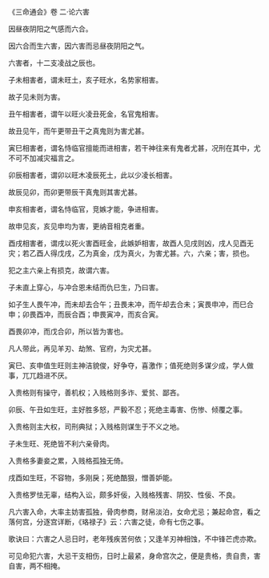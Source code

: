《三命通会》卷 二·论六害

因昼夜阴阳之气感而六合。

因六合而生六害，因六害而忌昼夜阴阳之气。

六害者，十二支凌战之辰也。

子未相害者，谓未旺土，亥子旺水，名势家相害。

故子见未则为害。

丑午相害者，谓午以旺火凌丑死金，名官鬼相害。

故丑见午，而午更带丑干之真鬼则为害尤甚。

寅巳相害者，谓名恃临官擅能而进相害，若干神往来有鬼者尤甚，况刑在其中，尤不可不加减灾福言之。

卯辰相害者，谓卯以旺木凌辰死土，此以少凌长相害。

故辰见卯，而卯更带辰干真鬼则其害尤甚。

申亥相害者，谓名恃临官，竞嫉才能，争进相害。

故申见亥，亥见申均为害，更纳音相克者重。

酉戌相害者，谓戌以死火害酉旺金，此嫉妒相害，故酉人见戌则凶，戌人见酉无灾；若乙酉人得戊戌，乙为真金，戊为真火，为害尤甚。六，六亲；害，损也。

犯之主六亲上有损克，故谓六害。

子未直上穿心，与冲合恩未结而仇巳生，乃曰害。

如子生人畏午冲，而未却去合午；丑畏未冲，而午却去合未；寅畏申冲，而巳合申；卯畏酉冲，而辰合酉；申畏寅冲，而亥合寅。

酉畏卯冲，而戊合卯，所以皆为害也。

凡人带此，再见羊刃、劫煞、官府，为灾尤甚。

寅巳、亥申值生旺则主神洁貌俊，好争夺，喜激作；值死绝则多谋少成，学人做事，兀兀趋进不厌。

入贵格则有操守，善机权；入贱格则多诈、爱贫、鄙吝。

卯辰、午丑如生旺，主好胜多怒，严毅不忍；死绝主毒害、伤惨、倾覆之事。

入贵格则主大权，司刑典狱；入贱格则谋生于不义之地。

子未生旺、死绝皆不利六亲骨肉。

入贵格多妻妾之累，入贱格孤独无倚。

戌酉如生旺，不容物，多刚戾；死绝酷狠，憎善妒能。

入贵格罗怯无辜，结构入讼，颇多奸佞，入贱格残害、阴狡、性佞、不良。

凡六害入命，大率主妨害孤独，骨肉参商，财帛淡泊，女命尤忌；兼起命宫，看之落何宫，分逐宫详断，《珞禄子》云：六害之徒，命有七伤之事。

歌诀曰：六害之人忌日时，老年残疾苦何依；又逢羊刃神相蚀，不中锋芒虎亦欺。

可见命犯六害，大忌干支相伤，日时上最紧，身命宫次之，便是贵格，贵自贵，害自害，两不相掩。

